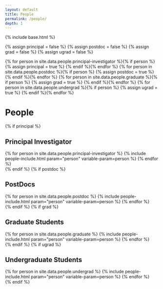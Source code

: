 ```yaml
---
layout: default
title: People
permalink: /people/
depth: 1
---
```

{% include base.html %}

{% assign principal = false %}
{% assign postdoc = false %}
{% assign grad = false %}
{% assign ugrad = false %}

{% for person in site.data.people.principal-investigator %}{% if person %}
	{% assign principal = true %}
{% endif %}{% endfor %}
{% for person in site.data.people.postdoc %}{% if person %}
	{% assign postdoc = true %}
{% endif %}{% endfor %}
{% for person in site.data.people.graduate %}{% if person %}
	{% assign grad = true %}
{% endif %}{% endfor %}
{% for person in site.data.people.undergrad %}{% if person %}
	{% assign ugrad = true %}
{% endif %}{% endfor %}

<div class="section">
	<h1 class="c1 bb3">People</h1>
	<!-- Principal Investigator -->
	{% if principal %}
	<div class="eventbox">
		<h2 class="c2 bb4 subheading">Principal Investigator</h2>
		{% for person in site.data.people.principal-investigator %}
			{% include people-include.html param="person" variable-param=person %}
		{% endfor %}
	</div>
	{% endif %}
	<!-- PostDocs -->
	{% if postdoc %}
	<div class="eventbox">
		<h2 class="c2 bb4 subheading">PostDocs</h2>
		{% for person in site.data.people.postdoc %}
			{% include people-include.html param="person" variable-param=person %}
		{% endfor %}
	</div>
	{% endif %}
	<!-- Graduate Students -->
	{% if grad %}
	<div class="eventbox">
		<h2 class="c2 bb4 subheading">Graduate Students</h2>
		{% for person in site.data.people.graduate %}
			{% include people-include.html param="person" variable-param=person %}
		{% endfor %}
	</div>
	{% endif %}
	<!-- Undergraduate Students -->
	{% if ugrad %}
	<div class="eventbox">
		<h2 class="c2 bb4 subheading">Undergraduate Students</h2>
		{% for person in site.data.people.undergrad %}
			{% include people-include.html param="person" variable-param=person %}
		{% endfor %}
	</div>
	{% endif %}
	
</div>
